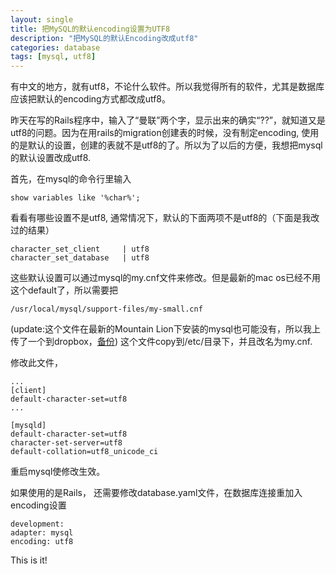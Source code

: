 ```yaml
---
layout: single
title: 把MySQL的默认encoding设置为UTF8
description: "把MySQL的默认Encoding改成utf8"
categories: database
tags: [mysql, utf8]
---
```


有中文的地方，就有utf8，不论什么软件。所以我觉得所有的软件，尤其是数据库应该把默认的encoding方式都改成utf8。

昨天在写的Rails程序中，输入了“曼联”两个字，显示出来的确实“??”，就知道又是utf8的问题。因为在用rails的migration创建表的时候，没有制定encoding, 使用的是默认的设置，创建的表就不是utf8的了。所以为了以后的方便，我想把mysql的默认设置改成utf8.

首先，在mysql的命令行里输入

	show variables like '%char%';

看看有哪些设置不是utf8, 通常情况下，默认的下面两项不是utf8的（下面是我改过的结果）

	character_set_client     | utf8
	character_set_database   | utf8

这些默认设置可以通过mysql的my.cnf文件来修改。但是最新的mac os已经不用这个default了，所以需要把

	/usr/local/mysql/support-files/my-small.cnf

(update:这个文件在最新的Mountain Lion下安装的mysql也可能没有，所以我上传了一个到dropbox，[备份](https://www.dropbox.com/s/eo51setoeohs5fn/my.cnf?m))
这个文件copy到/etc/目录下，并且改名为my.cnf.

修改此文件，

	...
	[client]
	default-character-set=utf8
	...

	[mysqld]
	default-character-set=utf8
	character-set-server=utf8
	default-collation=utf8_unicode_ci

重启mysql使修改生效。

如果使用的是Rails， 还需要修改database.yaml文件，在数据库连接重加入encoding设置

	development:
	adapter: mysql
	encoding: utf8

This is it!

